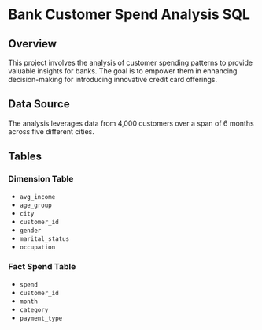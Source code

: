 # Bank Customer Spend Analysis SQL

## Overview

This project involves the analysis of customer spending patterns to provide valuable insights for banks. The goal is to empower them in enhancing decision-making for introducing innovative credit card offerings.

## Data Source

The analysis leverages data from 4,000 customers over a span of 6 months across five different cities.

## Tables

### Dimension Table

- `avg_income`
- `age_group`
- `city`
- `customer_id`
- `gender`
- `marital_status`
- `occupation`

### Fact Spend Table

- `spend`
- `customer_id`
- `month`
- `category`
- `payment_type`

